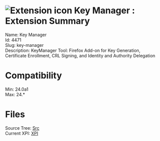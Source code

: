 # ![Extension icon](https://addons.thunderbird.net/static/img/addon-icons/default-64.png) Key Manager : Extension Summary

Name: Key Manager  
Id: 4471  
Slug: key-manager  
Description: KeyManager Tool: Firefox Add-on for Key Generation, Certificate Enrollment, CRL Signing, and Identity and Authority Delegation
  

# Compatibility
Min: 24.0a1  
Max: 24.*  

# Files

Source Tree: [Src](C:/Dev/Thunderbird/ThunderKdB/xall/xOther/4471-key-manager/src)  
Current XPI: [XPI](C:/Dev/Thunderbird/ThunderKdB/xall/xOther/4471-key-manager/xpi)  




